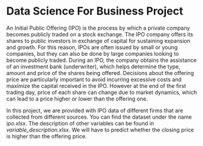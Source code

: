 # Data Science For Business Project

An Initial Public Offering (IPO) is the process by which a private company becomes publicly traded on a stock exchange. The IPO company offers its shares to public investors in exchange of capital for sustaining expansion and growth. For this reason, IPOs are often issued by small or young companies, but they can also be done by large  companies looking to become publicly traded. During an IPO, the company obtains the assistance of an investment bank (underwriter), which helps determine the type, amount and price of the shares being offered. Decisions about the offering price are particularly important to avoid incurring excessive costs and maximize the capital received in the IPO. However at the end of the first trading day, price of each share can change due to market dynamics, which can lead to a price higher or lower than the offering one. 

In this project, we are provided with IPO data of different firms that are collected from different sources. You can find the dataset under the name *ipo.xlsx*. The description of other variables can be found in *variable_description.xlsx*. We will have to predict whether the closing price is higher than the offering price.